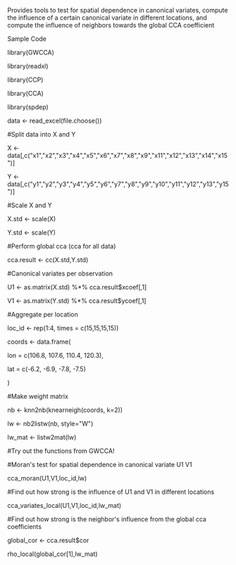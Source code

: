 Provides tools to test for spatial dependence in canonical variates, compute the influence of a certain canonical variate in different locations, and compute the influence of neighbors towards the global CCA coefficient

Sample Code

library(GWCCA)

library(readxl)

library(CCP)

library(CCA)

library(spdep)


data <- read_excel(file.choose())


#Split data into X and Y

X <- data[,c("x1","x2","x3","x4","x5","x6","x7","x8","x9","x11","x12","x13","x14","x15")]

Y <- data[,c("y1","y2","y3","y4","y5","y6","y7","y8","y9","y10","y11","y12","y13","y15")]


#Scale X and Y

X.std <- scale(X)

Y.std <- scale(Y)


#Perform global cca (cca for all data)

cca.result <- cc(X.std,Y.std)


#Canonical variates per observation

U1 <- as.matrix(X.std) %*% cca.result$xcoef[,1]

V1 <- as.matrix(Y.std) %*% cca.result$ycoef[,1]


#Aggregate per location

loc_id <- rep(1:4, times = c(15,15,15,15))

coords <- data.frame(

  lon = c(106.8, 107.6, 110.4, 120.3),
  
  lat = c(-6.2, -6.9, -7.8, -7.5)
  
)


#Make weight matrix

nb <- knn2nb(knearneigh(coords, k=2))

lw <- nb2listw(nb, style="W")

lw_mat <- listw2mat(lw)


#Try out the functions from GWCCA!

#Moran's test for spatial dependence in canonical variate U1 V1

cca_moran(U1,V1,loc_id,lw)


#Find out how strong is the influence of U1 and V1 in different locations

cca_variates_local(U1,V1,loc_id,lw_mat)


#Find out how strong is the neighbor's influence from the global cca coefficients

global_cor <- cca.result$cor

rho_local(global_cor[1],lw_mat)
